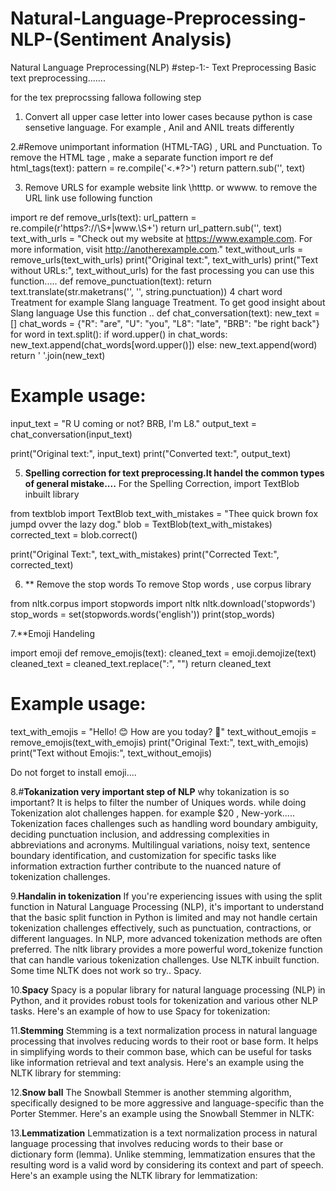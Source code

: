 # Natural-Language-Preprocessing-NLP-(Sentiment Analysis)
Natural Language Preprocessing(NLP) 
#step-1:- Text Preprocessing
Basic text preprocessing.......

for the tex preprocssing fallowa following step
1. Convert all upper case letter into lower cases because python is case sensetive language. For example , Anil and ANIL treats differently


2.#Remove unimportant information (HTML-TAG) , URL and Punctuation.
To remove the HTML tage , make a separate function 
import re
def html_tags(text):
    pattern = re.compile('<.*?>')
    return pattern.sub('', text)

3. Remove URLS for example website link \htttp. or wwww.
   to remove the URL link use following function
   
 import re
def remove_urls(text):
    url_pattern = re.compile(r'https?://\S+|www\.\S+')
    return url_pattern.sub('', text)
text_with_urls = "Check out my website at https://www.example.com. For more information, visit http://anotherexample.com."
text_without_urls = remove_urls(text_with_urls)
print("Original text:", text_with_urls)
print("Text without URLs:", text_without_urls)
for the fast processing you can use this function.....
def remove_punctuation(text):
    return text.translate(str.maketrans('', '', string.punctuation))
4 chart word Treatment for example Slang language Treatment.
 To get good insight about Slang language Use this function ..
 def chat_conversation(text):
    new_text = []
    chat_words = {"R": "are", "U": "you", "L8": "late", "BRB": "be right back"}
    for word in text.split():
        if word.upper() in chat_words:
            new_text.append(chat_words[word.upper()])
        else:
            new_text.append(word)
    return ' '.join(new_text)
# Example usage:
input_text = "R U coming or not? BRB, I'm L8."
output_text = chat_conversation(input_text)

print("Original text:", input_text)
print("Converted text:", output_text)

5. **Spelling correction for text preprocessing.It handel the common types of general mistake....**
   For the Spelling Correction, import TextBlob inbuilt library

   
 from textblob import TextBlob
text_with_mistakes = "Thee quick brown fox jumpd ovver the lazy dog."
blob = TextBlob(text_with_mistakes)
corrected_text = blob.correct()

print("Original Text:", text_with_mistakes)
print("Corrected Text:", corrected_text)

6. ** Remove the stop words
   To remove Stop words , use corpus library
   
from nltk.corpus import stopwords
import nltk
nltk.download('stopwords')
stop_words = set(stopwords.words('english'))
print(stop_words)


7.**Emoji Handeling 

import emoji
def remove_emojis(text):
    cleaned_text = emoji.demojize(text)
    cleaned_text = cleaned_text.replace(":", "")
    return cleaned_text
# Example usage:
text_with_emojis = "Hello! 😊 How are you today? 🌟"
text_without_emojis = remove_emojis(text_with_emojis)
print("Original Text:", text_with_emojis)
print("Text without Emojis:", text_without_emojis)

Do not forget to install emoji....

8.#**Tokanization very important step of NLP**
why tokanization is so important? It is helps to filter the number of Uniques words. while doing Tokenization alot challenges happen. for example $20 , New-york.....
Tokenization faces challenges such as handling word boundary ambiguity, deciding punctuation inclusion, and addressing complexities in abbreviations and acronyms. Multilingual variations, noisy text, sentence boundary identification, and customization for specific tasks like information extraction further contribute to the nuanced nature of tokenization challenges.

9.**Handalin in tokenization**
 If you're experiencing issues with using the split function in Natural Language Processing (NLP), it's important to understand that the basic split function in Python is limited and may not handle certain tokenization challenges effectively, such as punctuation, contractions, or different languages.
 In NLP, more advanced tokenization methods are often preferred. The nltk library provides a more powerful word_tokenize function that can handle various tokenization challenges.
 Use NLTK inbuilt function. Some time NLTK does not work so try.. Spacy.

 10.**Spacy**
 Spacy is a popular library for natural language processing (NLP) in Python, and it provides robust tools for tokenization and various other NLP tasks. Here's an example of how to use Spacy for tokenization:

 11.**Stemming**
 Stemming is a text normalization process in natural language processing that involves reducing words to their root or base form. It helps in simplifying words to their common base, which can be useful for tasks like information retrieval and text analysis. Here's an example using the NLTK library for stemming:

12.**Snow ball** The Snowball Stemmer is another stemming algorithm, specifically designed to be more aggressive and language-specific than the Porter Stemmer. Here's an example using the Snowball Stemmer in NLTK:

13.**Lemmatization**
Lemmatization is a text normalization process in natural language processing that involves reducing words to their base or dictionary form (lemma). Unlike stemming, lemmatization ensures that the resulting word is a valid word by considering its context and part of speech. Here's an example using the NLTK library for lemmatization:


